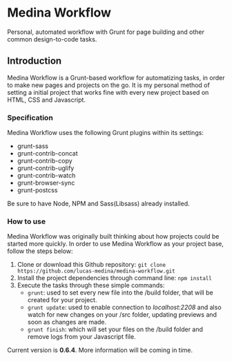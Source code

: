 # Medina Workflow
Personal, automated workflow with Grunt for page building and other common design-to-code tasks.

## Introduction
Medina Workflow is a Grunt-based workflow for automatizing tasks, in order to make new pages and projects on the go. It is my personal method of setting a initial project that works fine with every new project based on HTML, CSS and Javascript.

### Specification
Medina Workflow uses the following Grunt plugins within its settings:

- grunt-sass
- grunt-contrib-concat
- grunt-contrib-copy
- grunt-contrib-uglify
- grunt-contrib-watch
- grunt-browser-sync
- grunt-postcss

Be sure to have Node, NPM and Sass(Libsass) already installed.

### How to use
Medina Workflow was originally built thinking about how projects could be started more quickly.
In order to use Medina Workflow as your project base, follow the steps below:

1. Clone or download this Github repository: 
```git clone https://github.com/lucas-medina/medina-workflow.git```
2. Install the project dependencies through command line: ```npm install```
3. Execute the tasks through these simple commands: 
	- `grunt`: used to set every new file into the /build folder, that will be created for your project.
	- `grunt update`: used to enable connection to *localhost:2208* and also watch for new changes on your /src folder, updating previews and soon as changes are made.
	- `grunt finish`: which will set your files on the /build folder and remove logs from your Javascript file.

Current version is **0.6.4**. More information will be coming in time.
